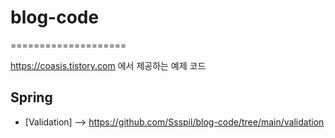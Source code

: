 # blog-code

====================

https://coasis.tistory.com 에서 제공하는 예제 코드

## Spring

- [Validation]  --> https://github.com/Ssspil/blog-code/tree/main/validation
